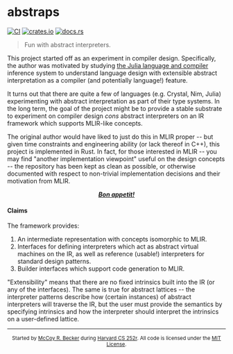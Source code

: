 # abstraps

[![CI](https://img.shields.io/github/workflow/status/femtomc/abstraps/CI?style=for-the-badge)](https://github.com/femtomc/abstraps/actions?query=workflow%3ACI)
[![crates.io](https://img.shields.io/crates/v/abstraps?style=for-the-badge)](https://crates.io/crates/abstraps)
[![docs.rs](https://img.shields.io/docsrs/abstraps?style=for-the-badge)](https://docs.rs/abstraps/latest/abstraps/)

> Fun with abstract interpreters.

This project started off as an experiment in compiler design. Specifically, the author was motivated by studying [the Julia language and compiler](https://julialang.org/) inference system to understand language design with extensible abstract interpretation as a compiler (and potentially language!) feature.

It turns out that there are quite a few of languages (e.g. Crystal, Nim, Julia) experimenting with abstract interpretation as part of their type systems. In the long term, the goal of the project might be to provide a stable substrate to experiment on compiler design _cons_ abstract interpreters on an IR framework which supports MLIR-like concepts. 

The original author would have liked to just do this in MLIR proper -- but given time constraints and engineering ability (or lack thereof in C++), this project is implemented in Rust. In fact, for those interested in MLIR -- you may find "another implementation viewpoint" useful on the design concepts -- the repository has been kept as clean as possible, or otherwise documented with respect to non-trivial implementation decisions and their motivation from MLIR.

<div align="center">
<b><i><a href="https://mitpress.mit.edu/books/little-schemer-fourth-edition">Bon appetit!</a></i></b>
</div>

#### Claims

The framework provides:

1. An intermediate representation with concepts isomorphic to MLIR.
2. Interfaces for defining interpreters which act as abstract virtual machines on the IR, as well as reference (usable!) interpreters for standard design patterns.
3. Builder interfaces which support code generation to MLIR.

"Extensibility" means that there are no fixed intrinsics built into the IR (or any of the interfaces). The same is true for abstract lattices -- the interpreter patterns describe how (certain instances) of abstract interpreters will traverse the IR, but the user must provide the semantics by specifying intrinsics and how the interpreter should interpret the intrinsics on a user-defined lattice.

---

<div align="center">
<sup>
Started by <a href="https://femtomc.github.io/">McCoy R. Becker</a> during <a href="https://pl-design-seminar.seas.harvard.edu/">Harvard CS 252r</a>. All code is licensed under the <a href="LICENSE">MIT License</a>.
</sup>
</div>
